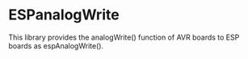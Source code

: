 # ESPanalogWrite
This library provides the analogWrite() function of AVR boards to ESP boards as espAnalogWrite().
